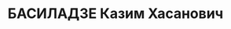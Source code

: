 ---
title: БАСИЛАДЗЕ Казим Хасанович
description: "Род. в 1903, с. Кеди, Аджария, грузин (аджарец). Место проживания: г.\
  \ Батуми, ул. Горького № 25. Род занятий: управляющий сельскохозяйственным банком.\
  \ В 1928 г. был курсантом коопкурсов. \n  Осужден Особым присутствием Верховного\
  \ суда Аджарской АССР 24-29/10-1937 г.. Мера наказания: расстрел"
---